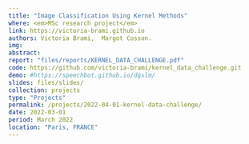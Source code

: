 ```yaml
---
title: "Image Classification Using Kernel Methods"
where: <em>MSc research project</em> 
link: https://victoria-brami.github.io
authors: Victoria Brami,  Margot Cosson.
img: 
abstract: 
report: "files/reports/KERNEL_DATA_CHALLENGE.pdf"
code: https://github.com/victoria-brami/kernel_data_challenge.git
demo: #https://speechbot.github.io/dgslm/
slides: files/slides/
collection: projects
type: "Projects"
permalink: /projects/2022-04-01-kernel-data-challenge/
date: 2022-03-01
period: March 2022
location: "Paris, FRANCE"
---
```


